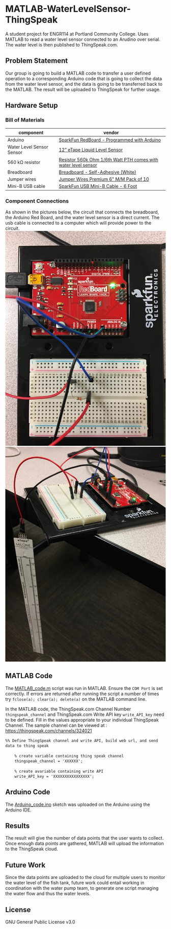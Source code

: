 # MATLAB-WaterLevelSensor-ThingSpeak

A student project for ENGR114 at Portland Community College. Uses MATLAB to read a water level sensor connected to an Arudino over serial.
The water level is then published to ThingSpeak.com.

## Problem Statement
Our group is going to build a MATLAB code to transfer a user defined operation to a corresponding Arduino code that is going to collect the data from the water level sensor, and the data is going to be transferred back to the MATLAB. The result will be uploaded to ThingSpeak for further usage.

## Hardware Setup

### Bill of Materials
|component|vendor|
|---|---|
|Arduino|[SparkFun RedBoard - Programmed with Arduino](https://www.sparkfun.com/products/13975)|
|Water Level Sensor Sensor|[12” eTape Liquid Level Sensor](https://www.adafruit.com/product/464)|
|560 kΩ resistor|[Resistor 560k Ohm 1/6th Watt PTH comes with water level sensor](https://www.adafruit.com/product/464)|
|Breadboard|[Breadboard - Self-Adhesive (White)](https://www.sparkfun.com/products/12002)|
|Jumper wires|[Jumper Wires Premium 6" M/M Pack of 10](https://www.sparkfun.com/products/8431 )|
|Mini-B USB cable|[SparkFun USB Mini-B Cable - 6 Foot](https://www.sparkfun.com/products/11301)|

### Component Connections
As shown in the pictures below, the circuit that connects the breadboard, the Arduino Red Board, and the water level sensor is a direct current. The usb cable is connected to a computer which will provide power to the circuit.
![Alt-text](/doc/connected_hardware1.jpg "Alt-title")
![Alt-text](/doc/connected_hardware2.jpg "Alt-title")

## MATLAB Code
The [MATLAB_code.m](MATLAB_code.m) script was run in MATLAB. Ensure the ```COM Port``` is set correctly. If errors are returned after running the script a number of times try ```fclose(a); clear(a); delete(a)``` on the MATLAB command line.

In the MATLAB code, the ThingSpeak.com Channel Number ``` thingspeak_channel``` and ThingSpeak.com Write API key ```write_API_key``` need to be defined. Fill in the values appropriate to your individual ThingSpeak Channel. The sample channel can be viewed at : https://thingspeak.com/channels/324021

```
%% Define ThingSpeak channel and write API, build web url, and send data to thing speak

    % create variable containing thing speak channel 
    thingspeak_channel = 'XXXXXX';

    % create avariable containing write API
    write_API_key = 'XXXXXXXXXXXXXXXX';
```

## Arduino Code
The [Arduino_code.ino](Arduino_code.ino) sketch was uploaded on the Arduino using the Arduino IDE.


## Results
The result will give the number of data points that the user wants to collect. Once enough data points are gathered, MATLAB will upload the information to the ThingSpeak cloud.

## Future Work
Since the data points are uploaded to the cloud for multiple users to monitor the water level of the fish tank, future work could entail working in coordination with the water pump team, to generate one script managing the water flow and thus the water levels. 

## License
GNU General Public License v3.0
